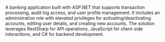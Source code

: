A banking application built with ASP.NET that supports transaction processing, audit log access, and user profile management. It includes an administrative role with elevated privileges for activating/deactivating accounts, editing user details, and creating new accounts. The solution leverages RestSharp for API operations, JavaScript for client-side interactions, and C# for backend development.
